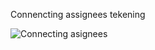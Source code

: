 Connencting assignees tekening

![Connecting asignees](https://github.com/user-attachments/assets/b78d37cf-c85e-432d-ba80-6c03d8dafa47)
